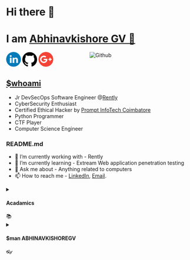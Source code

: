 # Hi there 👋

<!--
**kishorebolt03/kishorebolt03** is a ✨ _special_ ✨ repository because its `README.md` (this file) appears on your GitHub profile.

Here are some ideas to get you started:

- 🔭 I’m currently working on ...
- 🌱 I’m currently learning ...
- 👯 I’m looking to collaborate on ...
- 🤔 I’m looking for help with ...
- 💬 Ask me about ...
- 📫 How to reach me: ...
- 😄 Pronouns: ...
- ⚡ Fun fact: ...
-->

<h1>I am <a href="https://www.linkedin.com/in/abhinavkishore-g-v-6737b1183/">Abhinavkishore GV 👋 </h1>
<img width="55%" align="right" alt="Github" src="https://raw.githubusercontent.com/onimur/.github/master/.resources/git-header.svg" />
<a href="https://www.linkedin.com/in/abhinavkishore-g-v-6737b1183/"><img src="https://github.com/kishorebolt03/kishorebolt03/blob/master/logos/linkedin.png" width="40" /></a>
<a href="https://github.com/kishorebolt03"><img src="https://github.com/kishorebolt03/kishorebolt03/blob/master/logos/github-logo.png" width="40" /></a>
<a href="mailto:kishorebolt60@gmail.com"><img src="https://github.com/kishorebolt03/kishorebolt03/blob/master/logos/google-plus.png" width="40" /></a>
<h2>  <a href="kishorebolt03.github.io">$whoami</a> </h2>
<ul>
	<li>Jr DevSecOps Software Engineer @<a href='https://www.rently.com'>Rently</a></li>
  	<li>CyberSecurity Enthusiast </li>
	<li>Certified Ethical Hacker by <a href="https://www.promptinfotech.co.in/">Prompt InfoTech Coimbatore</a></li>
	<li>Python Programmer</li>
	<li>CTF Player</li>
	<li>Computer Science Engineer</li>
</ul>
	<h3>README.md</h3>
<ul>
	<li>🔭 I’m currently working with  	- Rently</li>
	<li>🌱 I’m currently learning 		- Extream Web application penetration testing</li>
	<li>💬 Ask me about   			- Anything related to computers </li>
	<li>📫 How to reach me			- <a href='https://www.linkedin.com/in/abhinavkishore-g-v-6737b1183/'>LinkedIn</a>, <a href='mailto:kishorebolt60@gmail.com'>Email</a>.  </li>
</ul>
	
<details>
<summary> <h4><b>Acadamics </b></h4>📚</summary>
<ul>
	<li>Engineering**: <a href="http://siet.ac.in/">Sri Shakthi Institute of Engineering and Technology, Coimbatore</a></li>
  	<li>Schooling: <a href="https://amritavidyalayamcbse.com/">Amrita Vidyalayam, Nallampalayam, Coimbatore</a></li>
</ul>
</details>

<details>
	<summary> <h4><b>$man ABHINAVKISHOREGV</b></h4> 👓 </summary>
<ul>
  <li><a>I Know - Cybersecurity, Ethical Hacking, CCNA, Linux, Penetration Testing, Bug Hunting and many more in Computers and Technology. </a></li>
  <li>I am - Under Construction 💬</li>
  <li><a> Tools - Python, C, C++, Java, Arduino, Linux (Kali, parrotOS, blackarch, backbox, fedora, ubuntu, etc), Windows (server2008, server2012, server2016), CircleCI, Docker, Git, AWS Cloud, Social_Engineering_Kit, Wireshark, Nmap, Nikto, Metasploit, Openvas, Netsparker, OWASP ZAP, Aircrack-ng  and much more. </a></li>
</ul>
</details>

